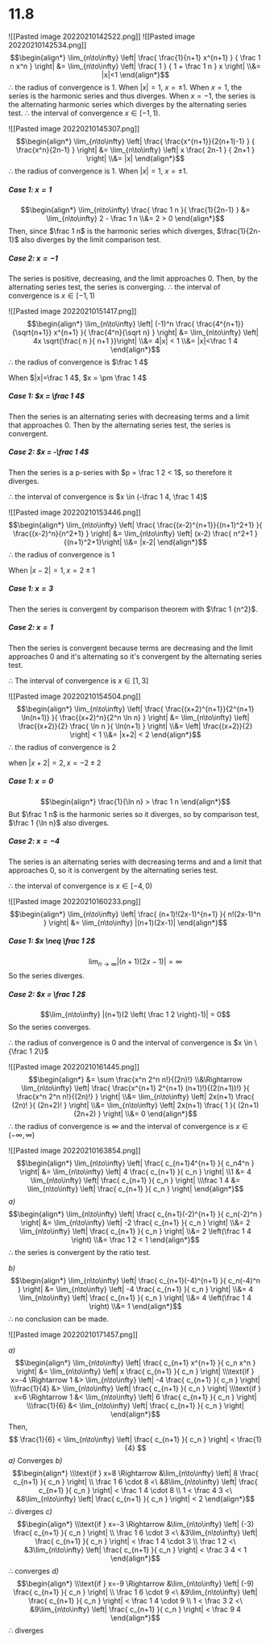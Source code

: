 # 11.8
![[Pasted image 20220210142522.png]]
![[Pasted image 20220210142534.png]]
$$\begin{align*}
	\lim_{n\to\infty} \left| \frac{
		\frac{1}{n+1} x^{n+1}
	} {
		\frac 1 n x^n
	} \right|
	&= 
		\lim_{n\to\infty} \left| \frac{
			1
		} {
			1 + \frac 1 n
		} x \right|
	\\&=
		|x|<1
\end{align*}$$
$\therefore$ the radius of convergence is 1.
When $|x|=1$, $x=\pm 1$. When $x=1$, the series is the harmonic series and thus diverges. When $x=-1$, the series is the alternating harmonic series which diverges by the alternating series test.
$\therefore$ the interval of convergence $x \in [-1,1)$.

![[Pasted image 20220210145307.png]]
$$\begin{align*}
	\lim_{n\to\infty} \left| \frac{
		\frac{x^{n+1}}{2(n+1)-1}
	} {
		\frac{x^n}{2n-1}
	} \right|
	&=
		\lim_{n\to\infty} \left| x \frac{
			2n-1
		} {
			2n+1
		} \right|
	\\&= |x|
\end{align*}$$
$\therefore$ the radius of convergence is 1.
When $|x|=1$, $x=\pm 1$.
##### Case 1: $x=1$
$$\begin{align*}
	\lim_{n\to\infty} \frac{
		\frac 1 n
	}{
		\frac{1}{2n-1}
	}
	&=
		\lim_{n\to\infty} 2 - \frac 1 n
	\\&= 2 > 0
\end{align*}$$
Then, since $\frac 1 n$ is the harmonic series which diverges, $\frac{1}{2n-1}$ also diverges by the limit comparison test.
##### Case 2: $x=-1$
The series is positive, decreasing, and the limit approaches 0. Then, by the alternating series test, the series is converging.
$\therefore$ the interval of convergence is $x \in [-1, 1)$

![[Pasted image 20220210151417.png]]
$$\begin{align*}
	\lim_{n\to\infty} \left| (-1)^n \frac{
		\frac{4^{n+1}}{\sqrt{n+1}} x^{n+1}
	}{
		\frac{4^n}{\sqrt n}
	} \right|
	&=
		\lim_{n\to\infty} \left| 4x \sqrt{\frac{
			n
		}{
			n+1
		}}\right|
	\\&= 4|x| < 1
	\\&= |x|<\frac 1 4
\end{align*}$$
$\therefore$ the radius of convergence is $\frac 1 4$

When $|x|=\frac 1 4$, $x = \pm \frac 1 4$

##### Case 1: $x = \frac 1 4$
Then the series is an alternating series with decreasing terms and a limit that approaches 0. Then by the alternating series test, the series is convergent.

##### Case 2: $x = -\frac 1 4$
Then the series is a p-series with $p = \frac 1 2 < 1$, so therefore it diverges.

$\therefore$ the interval of convergence is $x \in (-\frac 1 4, \frac 1 4]$

![[Pasted image 20220210153446.png]]
$$\begin{align*}
	\lim_{n\to\infty} \left| \frac{
		\frac{(x-2)^{n+1}}{(n+1)^2+1}
	}{
		\frac{(x-2)^n}{n^2+1}
	} \right|
	&=
		\lim_{n\to\infty} \left| (x-2) \frac{
			n^2+1
		}{(n+1)^2+1}\right|
	\\&=
		|x-2|
\end{align*}$$
$\therefore$ the radius of convergence is 1

When $|x-2|=1, x=2 \pm 1$

##### Case 1: $x=3$
Then the series is convergent by comparison theorem with $\frac 1 {n^2}$.

##### Case 2: $x = 1$
Then the series is convergent because terms are decreasing and the limit approaches 0 and it's alternating so it's convergent by the alternating series test.

$\therefore$ The interval of convergence is $x \in [1, 3]$

![[Pasted image 20220210154504.png]]
$$\begin{align*}
	\lim_{n\to\infty} \left| \frac{
		\frac{(x+2)^{n+1}}{2^{n+1} \ln(n+1)}
	}{
		\frac{(x+2)^n}{2^n \ln n}
	} \right|
	&=
		\lim_{n\to\infty} \left| \frac{(x+2)}{2} \frac{
			\ln n
		}{
			\ln(n+1)
		} \right|
	\\&=
		\left| \frac{(x+2)}{2} \right| < 1
	\\&= |x+2| < 2
\end{align*}$$
$\therefore$ the radius of convergence is 2

when $|x+2|=2, x = -2 \pm 2$

##### Case 1: $x = 0$
$$\begin{align*}
	\frac{1}{\ln n} > \frac 1 n
\end{align*}$$
But $\frac 1 n$ is the harmonic series so it diverges, so by comparison test, $\frac 1 {\ln n}$ also diverges.

##### Case 2: $x=-4$
The series is an alternating series with decreasing terms and and a limit that approaches 0, so it is convergent by the alternating series test.

$\therefore$ the interval of convergence is $x \in [-4, 0)$

![[Pasted image 20220210160233.png]]
$$\begin{align*}
	\lim_{n\to\infty} \left| \frac{
		(n+1)!(2x-1)^{n+1}
	}{
		n!(2x-1)^n
	} \right|
	&=
		\lim_{n\to\infty} |(n+1)(2x-1)|
\end{align*}$$
##### Case 1: $x \neq \frac 1 2$
$$\lim_{n\to\infty} |(n+1)(2x-1)| = \infty$$
So the series diverges.

##### Case 2: $x = \frac 1 2$
$$\lim_{n\to\infty} |(n+1)(2 \left( \frac 1 2 \right)-1)| = 0$$
So the series converges.

$\therefore$ the radius of convergence is 0 and the interval of convergence is $x \in \{\frac 1 2\}$

![[Pasted image 20220210161445.png]]
$$\begin{align*}
	&= \sum \frac{x^n 2^n n!}{(2n)!}
	\\&\Rightarrow
		\lim_{n\to\infty} \left| \frac{
			\frac{x^{n+1} 2^{n+1} (n+1)!}{(2(n+1))!}
		}{
			\frac{x^n 2^n n!}{(2n)!}
		} \right|
	\\&=
		\lim_{n\to\infty} \left| 2x(n+1) \frac{
			(2n)!
		}{
			(2n+2)!
		} \right|
	\\&=
		\lim_{n\to\infty} \left| 2x(n+1) \frac{
			1
		}{
			(2n+1)(2n+2)
		} \right|
	\\&= 0
\end{align*}$$
$\therefore$ the radius of convergence is $\infty$ and the interval of convergence is $x \in (-\infty,\infty)$

![[Pasted image 20220210163854.png]]
$$\begin{align*}
	\lim_{n\to\infty} \left| \frac{
		c_{n+1}4^{n+1}
	}{
		c_n4^n
	} \right|
	&=
		\lim_{n\to\infty} \left| 4 \frac{
			c_{n+1}
		}{
			c_n
		} \right|
	\\1 &=
		4 \lim_{n\to\infty} \left| \frac{
			c_{n+1}
		}{
			c_n
		} \right|
	\\\frac 1 4 &= 
		\lim_{n\to\infty} \left| \frac{
			c_{n+1}
		}{
			c_n
		} \right|
\end{align*}$$
*a)*
$$\begin{align*}
	\lim_{n\to\infty} \left| \frac{
		c_{n+1}(-2)^{n+1}
	}{
		c_n(-2)^n
	} \right|
	&=
		\lim_{n\to\infty} \left| -2 \frac{
			c_{n+1}
		}{
			c_n
		} \right|
	\\&=
		2 \lim_{n\to\infty} \left| \frac{
			c_{n+1}
		}{
			c_n
		} \right|
	\\&= 2 \left(\frac 1 4 \right)
	\\&= \frac 1 2 < 1
\end{align*}$$
$\therefore$ the series is convergent by the ratio test.

*b)*
$$\begin{align*}
	\lim_{n\to\infty} \left| \frac{
		c_{n+1}(-4)^{n+1}
	}{
		c_n(-4)^n
	} \right|
	&=
		\lim_{n\to\infty} \left| -4 \frac{
			c_{n+1}
		}{
			c_n
		} \right|
	\\&=
		4 \lim_{n\to\infty} \left| \frac{
			c_{n+1}
		}{
			c_n
		} \right|
	\\&= 4 \left(\frac 1 4 \right)
	\\&= 1
\end{align*}$$
$\therefore$ no conclusion can be made.

![[Pasted image 20220210171457.png]]

*a)*
$$\begin{align*}
	\lim_{n\to\infty} \left| \frac{
		c_{n+1} x^{n+1}
	}{
		c_n x^n
	} \right|
	&=
		\lim_{n\to\infty} \left| x \frac{
			c_{n+1}
		}{
			c_n
		} \right|
	\\\text{if } x=-4 \Rightarrow 1 &>
		\lim_{n\to\infty} \left| -4 \frac{
			c_{n+1}
		}{
			c_n
		} \right|
	\\\frac{1}{4} &>
		\lim_{n\to\infty} \left| \frac{
			c_{n+1}
		}{
			c_n
		} \right|
	\\\text{if } x=6 \Rightarrow 1 &<
		\lim_{n\to\infty} \left| 6 \frac{
			c_{n+1}
		}{
			c_n
		} \right|
	\\\frac{1}{6} &<
		\lim_{n\to\infty} \left| \frac{
			c_{n+1}
		}{
			c_n
		} \right|
\end{align*}$$
Then,
$$
	\frac{1}{6} <
	\lim_{n\to\infty} \left| 
		\frac{ c_{n+1} }{ c_n }
	\right|
	< \frac{1}{4}
$$
*a)* Converges
*b)* 
$$\begin{align*}
	\\\text{if } x=8 \Rightarrow 
		&\lim_{n\to\infty} \left| 8 \frac{
			c_{n+1}
		}{
			c_n
		} \right|
		\\
		\frac 1 6 \cdot 8 <\
		&8\lim_{n\to\infty} \left| \frac{
			c_{n+1}
		}{
			c_n
		} \right|
		< \frac 1 4 \cdot 8
		\\
		1 < \frac 4 3 <\
		&8\lim_{n\to\infty} \left| \frac{
			c_{n+1}
		}{
			c_n
		} \right|
		< 2
\end{align*}$$
$\therefore$ diverges
*c)*
$$\begin{align*}
	\\\text{if } x=-3 \Rightarrow 
		&\lim_{n\to\infty} \left| (-3) \frac{
			c_{n+1}
		}{
			c_n
		} \right|
		\\
		\frac 1 6 \cdot 3 <\
		&3\lim_{n\to\infty} \left| \frac{
			c_{n+1}
		}{
			c_n
		} \right|
		< \frac 1 4 \cdot 3
		\\
		\frac 1 2 <\
		&3\lim_{n\to\infty} \left| \frac{
			c_{n+1}
		}{
			c_n
		} \right|
		< \frac 3 4 < 1
\end{align*}$$
$\therefore$ converges
*d)*
$$\begin{align*}
	\\\text{if } x=-9 \Rightarrow 
		&\lim_{n\to\infty} \left| (-9) \frac{
			c_{n+1}
		}{
			c_n
		} \right|
		\\
		\frac 1 6 \cdot 9 <\
		&9\lim_{n\to\infty} \left| \frac{
			c_{n+1}
		}{
			c_n
		} \right|
		< \frac 1 4 \cdot 9
		\\
		1 < \frac 3 2 <\
		&9\lim_{n\to\infty} \left| \frac{
			c_{n+1}
		}{
			c_n
		} \right|
		< \frac 9 4
\end{align*}$$
$\therefore$ diverges